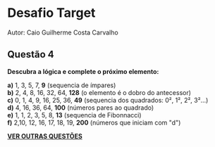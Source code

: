 # Desafio Target

Autor: Caio Guilherme Costa Carvalho


## Questão 4
**Descubra a lógica e complete o próximo elemento:**
  
**a)** 1, 3, 5, 7, **9** (sequencia de ímpares)  
**b)** 2, 4, 8, 16, 32, 64, **128** (o elemento é o dobro do antecessor)  
**c)** 0, 1, 4, 9, 16, 25, 36, **49** (sequencia dos quadrados: 0², 1², 2², 3²...)  
**d)** 4, 16, 36, 64, **100** (números pares ao quadrado)  
**e)** 1, 1, 2, 3, 5, 8, **13** (sequencia de Fibonnacci)  
**f)** 2,10, 12, 16, 17, 18, 19, **200** (números que iniciam com "d")  


[**VER OUTRAS QUESTÕES**](https://github.com/caiogc/desafio-Target#quest%C3%B5es)

